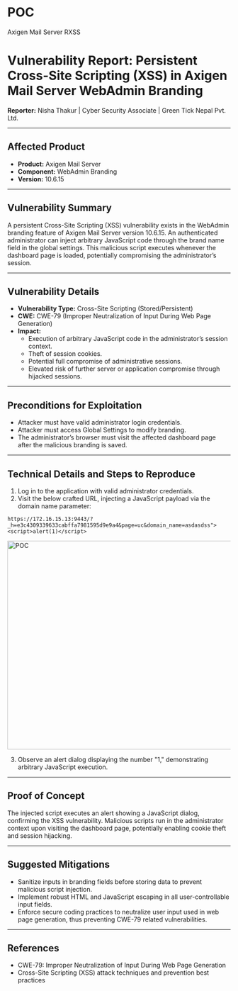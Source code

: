 # POC
Axigen Mail Server RXSS

# Vulnerability Report: Persistent Cross-Site Scripting (XSS) in Axigen Mail Server WebAdmin Branding

**Reporter:** Nisha Thakur | Cyber Security Associate | Green Tick Nepal Pvt. Ltd.

---

## Affected Product

- **Product:** Axigen Mail Server  
- **Component:** WebAdmin Branding  
- **Version:** 10.6.15  

---

## Vulnerability Summary

A persistent Cross-Site Scripting (XSS) vulnerability exists in the WebAdmin branding feature of Axigen Mail Server version 10.6.15. An authenticated administrator can inject arbitrary JavaScript code through the brand name field in the global settings. This malicious script executes whenever the dashboard page is loaded, potentially compromising the administrator’s session.

---

## Vulnerability Details

- **Vulnerability Type:** Cross-Site Scripting (Stored/Persistent)
- **CWE:** CWE-79 (Improper Neutralization of Input During Web Page Generation)
- **Impact:**
  - Execution of arbitrary JavaScript code in the administrator’s session context.
  - Theft of session cookies.
  - Potential full compromise of administrative sessions.
  - Elevated risk of further server or application compromise through hijacked sessions.

---

## Preconditions for Exploitation

- Attacker must have valid administrator login credentials.
- Attacker must access Global Settings to modify branding.
- The administrator’s browser must visit the affected dashboard page after the malicious branding is saved.

---

## Technical Details and Steps to Reproduce

1. Log in to the application with valid administrator credentials.
2. Visit the below crafted URL, injecting a JavaScript payload via the domain name parameter:

```
https://172.16.15.13:9443/?_h=e3c4309339633cabffa7981595d9e9a4&page=uc&domain_name=asdasdss"><script>alert(1)</script>
```
<img width="1417" height="471" alt="POC" src="https://github.com/user-attachments/assets/a4290291-f37b-461d-9ebe-c1521ff6692a" />

3. Observe an alert dialog displaying the number "1," demonstrating arbitrary JavaScript execution.

---

## Proof of Concept

The injected script executes an alert showing a JavaScript dialog, confirming the XSS vulnerability. Malicious scripts run in the administrator context upon visiting the dashboard page, potentially enabling cookie theft and session hijacking.

---

## Suggested Mitigations

- Sanitize inputs in branding fields before storing data to prevent malicious script injection.
- Implement robust HTML and JavaScript escaping in all user-controllable input fields.
- Enforce secure coding practices to neutralize user input used in web page generation, thus preventing CWE-79 related vulnerabilities.

---

## References

- CWE-79: Improper Neutralization of Input During Web Page Generation  
- Cross-Site Scripting (XSS) attack techniques and prevention best practices

